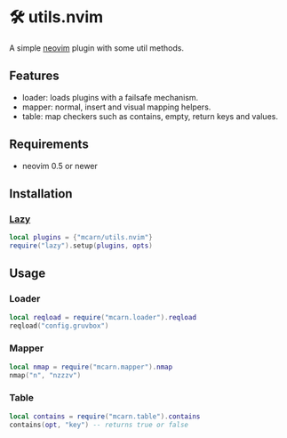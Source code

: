 🛠️ utils.nvim
============


A simple [neovim](https://neovim.io) plugin with some util methods.


## Features

- loader: loads plugins with a failsafe mechanism.
- mapper: normal, insert and visual mapping helpers.
- table: map checkers such as contains, empty, return keys and values.

## Requirements

- neovim 0.5 or newer

## Installation

### [Lazy](https://github.com/folke/lazy.nvim)

```lua
local plugins = {"mcarn/utils.nvim"}
require("lazy").setup(plugins, opts)
```


## Usage

### Loader
```lua
local reqload = require("mcarn.loader").reqload
reqload("config.gruvbox")
```
### Mapper
```lua
local nmap = require("mcarn.mapper").nmap
nmap("n", "nzzzv")
```
### Table
```lua
local contains = require("mcarn.table").contains
contains(opt, "key") -- returns true or false
```
